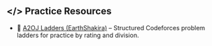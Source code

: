 ## </> Practice Resources

- 🌻 [A2OJ Ladders (EarthShakira)](https://earthshakira.github.io/a2oj-clientside/server/Ladders.html) – Structured Codeforces problem ladders for practice by rating and division.
